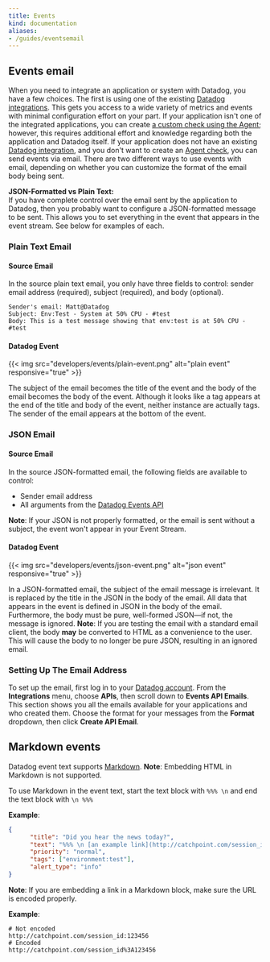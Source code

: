 ```yaml
---
title: Events
kind: documentation
aliases:
- /guides/eventsemail
---
```


## Events email

When you need to integrate an application or system with Datadog, you have a few choices. The first is using one of the existing [Datadog integrations][1].
This gets you access to a wide variety of metrics and events with minimal configuration effort on your part. If your application isn't one of the integrated applications, you can create [a custom check using the Agent][2]; however, this requires additional effort and knowledge regarding both the application and Datadog itself.
If your application does not have an existing [Datadog integration][1], and you don't want to create an [Agent check][2], you can send events via email. There are two different ways to use events with email, depending on whether you can customize the format of the email body being sent.

<div class="alert alert-info"><b>JSON-Formatted vs Plain Text:</b> <br> If you have complete control over the email sent by the application to Datadog, then you probably want to configure a JSON-formatted message to be sent. This allows you to set everything in the event that appears in the event stream. See below for examples of each. </div>

### Plain Text Email
#### Source Email

In the source plain text email, you only have three fields to control: sender email address (required), subject (required), and body (optional).

```
Sender's email: Matt@Datadog
Subject: Env:Test - System at 50% CPU - #test
Body: This is a test message showing that env:test is at 50% CPU - #test
```

#### Datadog Event

{{< img src="developers/events/plain-event.png" alt="plain event" responsive="true" >}}

The subject of the email becomes the title of the event and the body of the email becomes the body of the event. Although it looks like a tag appears at the end of the title and body of the event, neither instance are actually tags. The sender of the email appears at the bottom of the event.

### JSON Email
#### Source Email

In the source JSON-formatted email, the following fields are available to control:

- Sender email address
- All arguments from the [Datadog Events API][3]

**Note**: If your JSON is not properly formatted, or the email is sent without a subject, the event won't appear in your Event Stream.

#### Datadog Event

{{< img src="developers/events/json-event.png" alt="json event" responsive="true" >}}

In a JSON-formatted email, the subject of the email message is irrelevant. It is replaced by the title in the JSON in the body of the email. All data that appears in the event is defined in JSON in the body of the email. Furthermore, the body must be pure, well-formed JSON—if not, the message is ignored.
**Note**: If you are testing the email with a standard email client, the body **may** be converted to HTML as a convenience to the user. This will cause the body to no longer be pure JSON, resulting in an ignored email.


### Setting Up The Email Address

To set up the email, first log in to your [Datadog account][4]. From the **Integrations** menu, choose **APIs**, then scroll down to **Events API Emails**. This section shows you all the emails available for your applications and who created them. Choose the format for your messages from the **Format** dropdown, then click **Create API Email**.

## Markdown events
Datadog event text supports [Markdown][5].
**Note**: Embedding HTML in Markdown is not supported.

To use Markdown in the event text, start the text block with `%%% \n` and end the text block with `\n %%%`

**Example**:
```json
{
      "title": "Did you hear the news today?",
      "text": "%%% \n [an example link](http://catchpoint.com/session_id \"Title\") \n %%%",
      "priority": "normal",
      "tags": ["environment:test"],
      "alert_type": "info"
}
```

**Note**: If you are embedding a link in a Markdown block, make sure the URL is encoded properly.

**Example**:
```
# Not encoded
http://catchpoint.com/session_id:123456
# Encoded
http://catchpoint.com/session_id%3A123456
```

[1]: /integrations
[2]: /agent/agent_checks
[3]: /api/#events
[4]: https://app.datadoghq.com
[5]: http://daringfireball.net/projects/markdown/syntax#lin
